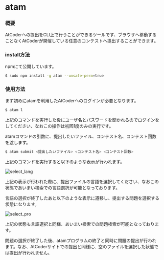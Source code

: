 # atam

### 概要

AtCoderへの提出をCLI上で行うことができるツールです、ブラウザへ移動することなくAtCoderが開催している任意のコンテストへ提出することができます。

### install方法

npmにて公開しています。

```bash
$ sudo npm install -g atam --unsafe-perm=true
```

### 使用方法

まず初めにatamを利用したAtCoderへのログインが必要となります。

```bash
$ atam l
```

上記のコマンドを実行した後にユーザ名とパスワードを聞かれるのでログインをしてください、なおこの操作は初回1度のみの実行です。

atamコマンドの引数に、提出したいファイル、コンテスト名、コンテスト回数を渡します。

```bash
$ atam submit <提出したいファイル> <コンテスト名> <コンテスト回数>
```

上記のコマンドを実行すると以下のような表示が行われます。

![select_lang](https://user-images.githubusercontent.com/31335755/57209379-6accb180-7013-11e9-8c64-3b7708a4f528.png)

上記の表示が行われた際に、提出ファイルの言語を選択してください、なおこの状態であいまい検索での言語選択が可能となっております。

言語の選択が終了したあと以下のような表示に遷移し、提出する問題を選択する状態になります。

![select_pro](https://user-images.githubusercontent.com/31335755/57209389-761fdd00-7013-11e9-8988-c534471be68e.png)

上記の状態も言語選択と同様、あいまい検索での問題検索が可能となっております。

問題の選択が終了した後、atamプログラムの終了と同時に問題の提出が行われます。なお、AtCoderサイトでの提出と同様に、空のファイルを選択した状態では提出が行われません。
